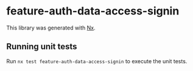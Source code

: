 # feature-auth-data-access-signin

This library was generated with [Nx](https://nx.dev).

## Running unit tests

Run `nx test feature-auth-data-access-signin` to execute the unit tests.
